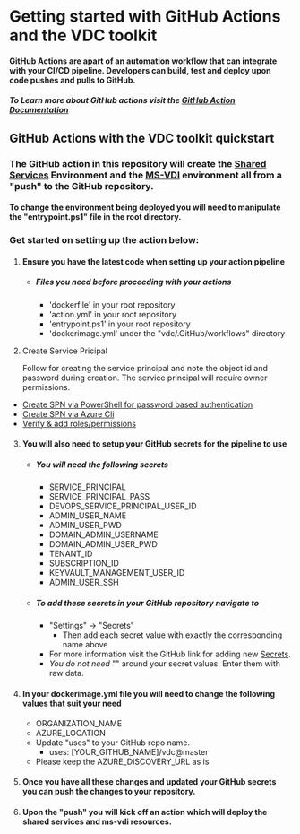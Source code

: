 # Getting started with GitHub Actions and the VDC toolkit

#### GitHub Actions are apart of an automation workflow that can integrate with your CI/CD pipeline. Developers can build, test and deploy upon code pushes and pulls to GitHub.
##### To Learn more about GitHub actions visit the [GitHub Action Documentation](https://help.GitHub.com/en/actions)

## GitHub Actions with the VDC toolkit quickstart

### The GitHub action in this repository will create the [Shared Services](../../Environments/SharedServices) Environment and the [MS-VDI](../../Environments/MS-VDI) environment all from a "push" to the GitHub repository.
#### To change the environment being deployed you will need to manipulate the "entrypoint.ps1" file in the root directory. 

### Get started on setting up the action below:
1. #### Ensure you have the latest code when setting up your action pipeline
	- ##### Files you need before proceeding with your actions
		- 'dockerfile' in your root repository
		- 'action.yml' in your root repository
		- 'entrypoint.ps1' in your root repository 
		- 'dockerimage.yml' under the "vdc/.GitHub/workflows" directory
	
2. Create Service Pricipal
 
  	Follow  for creating the service principal and note the object id and password during creation. The service principal will require owner permissions.

- [Create SPN via PowerShell for password based authentication](https://docs.microsoft.com/en-us/powershell/azure/create-azure-service-principal-azureps?view=azps-3.8.0#password-based-authentication)
- [Create SPN via Azure Cli](https://docs.microsoft.com/en-us/cli/azure/create-an-azure-service-principal-azure-cli?view=azure-cli-latest)
- [Verify & add roles/permissions](https://docs.microsoft.com/en-us/azure/role-based-access-control/role-assignments-portal)
3. #### You will also need to setup your GitHub secrets for the pipeline to use
	- ##### You will need the following secrets
		- SERVICE_PRINCIPAL
		- SERVICE_PRINCIPAL_PASS
		- DEVOPS_SERVICE_PRINCIPAL_USER_ID
		- ADMIN_USER_NAME
		- ADMIN_USER_PWD
		- DOMAIN_ADMIN_USERNAME
		- DOMAIN_ADMIN_USER_PWD
		- TENANT_ID 
		- SUBSCRIPTION_ID
		- KEYVAULT_MANAGEMENT_USER_ID
		- ADMIN_USER_SSH 
			
	- ##### To add these secrets in your GitHub repository navigate to 
		- "Settings" -> "Secrets"
			- Then add each secret value with exactly the corresponding name above			
		- For more information visit the GitHub link for adding new [Secrets](https://help.GitHub.com/en/actions/configuring-and-managing-workflows/creating-and-storing-encrypted-secrets).
		- *You do not need* "" around your secret values. Enter them with raw data.
	
3. #### In your dockerimage.yml file you will need to change the following values that suit your need
	- ORGANIZATION_NAME
	- AZURE_LOCATION
	- Update "uses" to your GitHub repo name.
    	- uses: [YOUR_GITHUB_NAME]/vdc@master
	- Please keep the AZURE_DISCOVERY_URL as is

4. #### Once you have all these changes and updated your GitHub secrets you can push the changes to your repository.

	
5. #### Upon the "push" you will kick off an action which will deploy the shared services and ms-vdi resources. 
